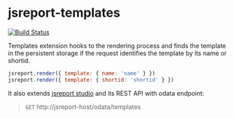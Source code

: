 # jsreport-templates
[![Build Status](https://travis-ci.org/jsreport/jsreport-templates.png?branch=master)](https://travis-ci.org/jsreport/jsreport-templates)

Templates extension hooks to the rendering process and finds the template in the persistent storage if the request identifies the template by its name or shortid.
```js
jsreport.render({ template: { name: 'name' } })
jsreport.render({ template: { shortid: 'shortid' } })
```

It also extends [jsreport studio](https://github.com/jsreport/jsreport-express) and its REST API with odata endpoint:

> `GET` http://jsreport-host/odata/templates

